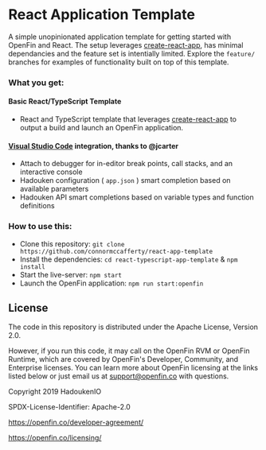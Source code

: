 # React Application Template

A simple unopinionated application template for getting started with OpenFin and React. The setup leverages [create-react-app](https://github.com/facebook/create-react-app), has minimal dependancies and the feature set is intentially limited. Explore the `feature/` branches for examples of functionality built on top of this template.

### What you get:

#### Basic React/TypeScript Template

- React and TypeScript template that leverages [create-react-app](https://github.com/facebook/create-react-app) to output a build and launch an OpenFin application.

#### [Visual Studio Code](https://code.visualstudio.com/) integration, thanks to @jcarter

- Attach to debugger for in-editor break points, call stacks, and an interactive console
- Hadouken configuration ( `app.json` ) smart completion based on available parameters
- Hadouken API smart completions based on variable types and function definitions

### How to use this:

- Clone this repository: `git clone https://github.com/connormccafferty/react-app-template`
- Install the dependencies: `cd react-typescript-app-template` & `npm install`
- Start the live-server: `npm start`
- Launch the OpenFin application: `npm run start:openfin`

## License

The code in this repository is distributed under the Apache License, Version 2.0.

However, if you run this code, it may call on the OpenFin RVM or OpenFin Runtime, which are covered by OpenFin's Developer, Community, and Enterprise licenses. You can learn more about OpenFin licensing at the links listed below or just email us at support@openfin.co with questions.

Copyright 2019 HadoukenIO

SPDX-License-Identifier: Apache-2.0

https://openfin.co/developer-agreement/

https://openfin.co/licensing/
